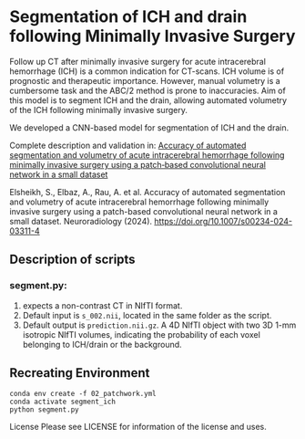 # Segmentation of ICH and drain following Minimally Invasive Surgery

Follow up CT after minimally invasive surgery for acute intracerebral hemorrhage (ICH) is a common indication for CT-scans. ICH volume is of prognostic and therapeutic importance. However, manual volumetry is a cumbersome task and the ABC/2 method is prone to inaccuracies. Aim of this model is to segment ICH and the drain, allowing automated volumetry of the ICH following minimally invasive surgery.

We developed a CNN-based model for segmentation of ICH and the drain. 

Complete description and validation in: [Accuracy of automated segmentation and volumetry of acute intracerebral hemorrhage following minimally invasive surgery using a patch‑based convolutional neural network in a small dataset](https://rdcu.be/dyUGM)

Elsheikh, S., Elbaz, A., Rau, A. et al. Accuracy of automated segmentation and volumetry of acute intracerebral hemorrhage following minimally invasive surgery using a patch-based convolutional neural network in a small dataset. Neuroradiology (2024). https://doi.org/10.1007/s00234-024-03311-4



## Description of scripts
### segment.py:
1. expects a non-contrast CT in NIfTI format.
2. Default input is `s_002.nii`, located in the same folder as the script. 
3. Default output is `prediction.nii.gz`. A 4D NIfTI object with two 3D 1-mm isotropic NIfTI volumes, indicating the probability of each voxel belonging to ICH/drain or the background.

 
## Recreating Environment

```
conda env create -f 02_patchwork.yml
conda activate segment_ich
python segment.py
```

License
Please see LICENSE for information of the license and uses.
